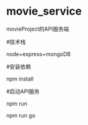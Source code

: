 # movie_service

movieProject的API服务端

#技术栈

node+express+mongoDB

#安装依赖

npm install

#启动API服务

npm run 

npm run go


